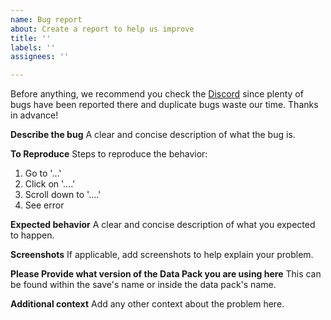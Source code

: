 ```yaml
---
name: Bug report
about: Create a report to help us improve
title: ''
labels: ''
assignees: ''

---
```


Before anything, we recommend you check the [Discord](https://discord.com/channels/1302079242929963018/1302699126148038727) since plenty of bugs have been reported there and duplicate bugs waste our time. Thanks in advance!

**Describe the bug**
A clear and concise description of what the bug is.

**To Reproduce**
Steps to reproduce the behavior:
1. Go to '...'
2. Click on '....'
3. Scroll down to '....'
4. See error

**Expected behavior**
A clear and concise description of what you expected to happen.

**Screenshots**
If applicable, add screenshots to help explain your problem.

**Please Provide what version of the Data Pack you are using here**
This can be found within the save's name or inside the data pack's name.

**Additional context**
Add any other context about the problem here.

